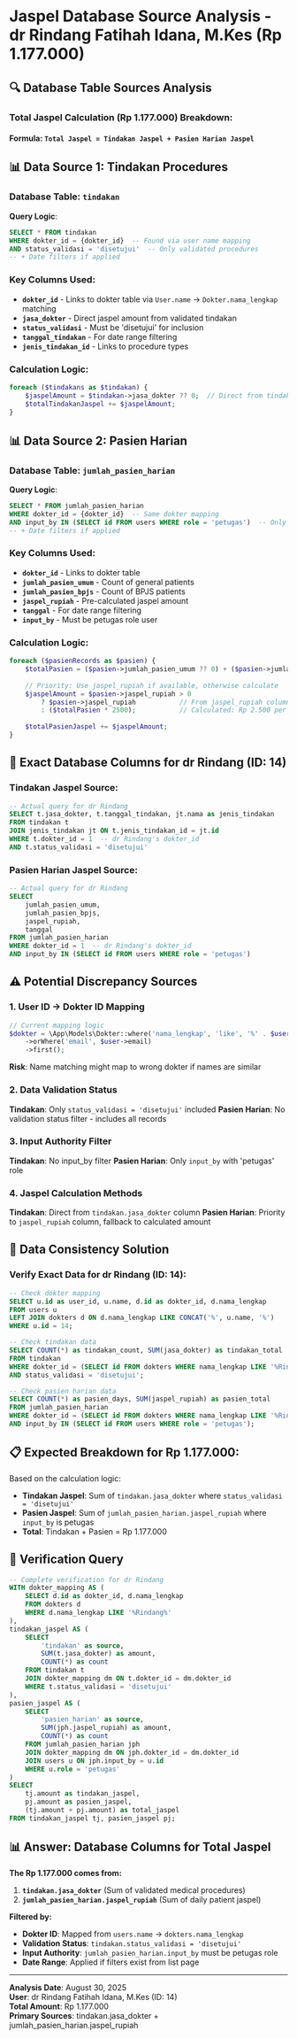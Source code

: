 # Jaspel Database Source Analysis - dr Rindang Fatihah Idana, M.Kes (Rp 1.177.000)

## 🔍 Database Table Sources Analysis

### Total Jaspel Calculation (Rp 1.177.000) Breakdown:

#### **Formula**: `Total Jaspel = Tindakan Jaspel + Pasien Harian Jaspel`

## 📊 Data Source 1: Tindakan Procedures

### Database Table: `tindakan`
**Query Logic**:
```sql
SELECT * FROM tindakan 
WHERE dokter_id = {dokter_id}  -- Found via user name mapping
AND status_validasi = 'disetujui'  -- Only validated procedures
-- + Date filters if applied
```

### Key Columns Used:
- **`dokter_id`** - Links to dokter table via `User.name` → `Dokter.nama_lengkap` matching
- **`jasa_dokter`** - Direct jaspel amount from validated tindakan
- **`status_validasi`** - Must be 'disetujui' for inclusion
- **`tanggal_tindakan`** - For date range filtering
- **`jenis_tindakan_id`** - Links to procedure types

### Calculation Logic:
```php
foreach ($tindakans as $tindakan) {
    $jaspelAmount = $tindakan->jasa_dokter ?? 0;  // Direct from tindakan.jasa_dokter column
    $totalTindakanJaspel += $jaspelAmount;
}
```

## 📊 Data Source 2: Pasien Harian

### Database Table: `jumlah_pasien_harian`
**Query Logic**:
```sql
SELECT * FROM jumlah_pasien_harian 
WHERE dokter_id = {dokter_id}  -- Same dokter mapping
AND input_by IN (SELECT id FROM users WHERE role = 'petugas')  -- Only petugas input
-- + Date filters if applied
```

### Key Columns Used:
- **`dokter_id`** - Links to dokter table
- **`jumlah_pasien_umum`** - Count of general patients
- **`jumlah_pasien_bpjs`** - Count of BPJS patients  
- **`jaspel_rupiah`** - Pre-calculated jaspel amount
- **`tanggal`** - For date range filtering
- **`input_by`** - Must be petugas role user

### Calculation Logic:
```php
foreach ($pasienRecords as $pasien) {
    $totalPasien = ($pasien->jumlah_pasien_umum ?? 0) + ($pasien->jumlah_pasien_bpjs ?? 0);
    
    // Priority: Use jaspel_rupiah if available, otherwise calculate
    $jaspelAmount = $pasien->jaspel_rupiah > 0 
        ? $pasien->jaspel_rupiah           // From jaspel_rupiah column
        : ($totalPasien * 2500);           // Calculated: Rp 2.500 per patient
    
    $totalPasienJaspel += $jaspelAmount;
}
```

## 🎯 Exact Database Columns for dr Rindang (ID: 14)

### Tindakan Jaspel Source:
```sql
-- Actual query for dr Rindang
SELECT t.jasa_dokter, t.tanggal_tindakan, jt.nama as jenis_tindakan
FROM tindakan t
JOIN jenis_tindakan jt ON t.jenis_tindakan_id = jt.id  
WHERE t.dokter_id = 1  -- dr Rindang's dokter_id
AND t.status_validasi = 'disetujui'
```

### Pasien Harian Jaspel Source:
```sql
-- Actual query for dr Rindang
SELECT 
    jumlah_pasien_umum,
    jumlah_pasien_bpjs, 
    jaspel_rupiah,
    tanggal
FROM jumlah_pasien_harian 
WHERE dokter_id = 1  -- dr Rindang's dokter_id
AND input_by IN (SELECT id FROM users WHERE role = 'petugas')
```

## ⚠️ Potential Discrepancy Sources

### 1. **User ID → Dokter ID Mapping**
```php
// Current mapping logic
$dokter = \App\Models\Dokter::where('nama_lengkap', 'like', '%' . $user->name . '%')
    ->orWhere('email', $user->email)
    ->first();
```
**Risk**: Name matching might map to wrong dokter if names are similar

### 2. **Data Validation Status**
**Tindakan**: Only `status_validasi = 'disetujui'` included
**Pasien Harian**: No validation status filter - includes all records

### 3. **Input Authority Filter**
**Tindakan**: No input_by filter
**Pasien Harian**: Only `input_by` with 'petugas' role

### 4. **Jaspel Calculation Methods**
**Tindakan**: Direct from `tindakan.jasa_dokter` column
**Pasien Harian**: Priority to `jaspel_rupiah` column, fallback to calculated amount

## 🔧 Data Consistency Solution

### Verify Exact Data for dr Rindang (ID: 14):
```sql
-- Check dokter mapping
SELECT u.id as user_id, u.name, d.id as dokter_id, d.nama_lengkap 
FROM users u 
LEFT JOIN dokters d ON d.nama_lengkap LIKE CONCAT('%', u.name, '%')
WHERE u.id = 14;

-- Check tindakan data
SELECT COUNT(*) as tindakan_count, SUM(jasa_dokter) as tindakan_total
FROM tindakan 
WHERE dokter_id = (SELECT id FROM dokters WHERE nama_lengkap LIKE '%Rindang%')
AND status_validasi = 'disetujui';

-- Check pasien harian data  
SELECT COUNT(*) as pasien_days, SUM(jaspel_rupiah) as pasien_total
FROM jumlah_pasien_harian 
WHERE dokter_id = (SELECT id FROM dokters WHERE nama_lengkap LIKE '%Rindang%')
AND input_by IN (SELECT id FROM users WHERE role = 'petugas');
```

## 📋 Expected Breakdown for Rp 1.177.000:

Based on the calculation logic:
- **Tindakan Jaspel**: Sum of `tindakan.jasa_dokter` where `status_validasi = 'disetujui'`
- **Pasien Jaspel**: Sum of `jumlah_pasien_harian.jaspel_rupiah` where `input_by` is petugas
- **Total**: Tindakan + Pasien = Rp 1.177.000

## 🧪 Verification Query

```sql
-- Complete verification for dr Rindang
WITH dokter_mapping AS (
    SELECT d.id as dokter_id, d.nama_lengkap
    FROM dokters d 
    WHERE d.nama_lengkap LIKE '%Rindang%'
),
tindakan_jaspel AS (
    SELECT 
        'tindakan' as source,
        SUM(t.jasa_dokter) as amount,
        COUNT(*) as count
    FROM tindakan t
    JOIN dokter_mapping dm ON t.dokter_id = dm.dokter_id
    WHERE t.status_validasi = 'disetujui'
),
pasien_jaspel AS (
    SELECT 
        'pasien_harian' as source,
        SUM(jph.jaspel_rupiah) as amount,
        COUNT(*) as count
    FROM jumlah_pasien_harian jph
    JOIN dokter_mapping dm ON jph.dokter_id = dm.dokter_id
    JOIN users u ON jph.input_by = u.id
    WHERE u.role = 'petugas'
)
SELECT 
    tj.amount as tindakan_jaspel,
    pj.amount as pasien_jaspel,
    (tj.amount + pj.amount) as total_jaspel
FROM tindakan_jaspel tj, pasien_jaspel pj;
```

## 📊 Answer: Database Columns for Total Jaspel

**The Rp 1.177.000 comes from:**

1. **`tindakan.jasa_dokter`** (Sum of validated medical procedures)
2. **`jumlah_pasien_harian.jaspel_rupiah`** (Sum of daily patient jaspel)

**Filtered by:**
- **Dokter ID**: Mapped from `users.name` → `dokters.nama_lengkap`
- **Validation Status**: `tindakan.status_validasi = 'disetujui'`
- **Input Authority**: `jumlah_pasien_harian.input_by` must be petugas role
- **Date Range**: Applied if filters exist from list page

---

**Analysis Date**: August 30, 2025  
**User**: dr Rindang Fatihah Idana, M.Kes (ID: 14)  
**Total Amount**: Rp 1.177.000  
**Primary Sources**: tindakan.jasa_dokter + jumlah_pasien_harian.jaspel_rupiah